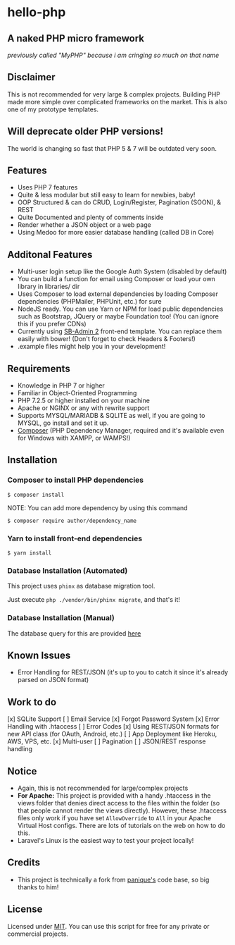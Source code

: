 # hello-php

## A naked PHP micro framework

<i>previously called "MyPHP" because i am cringing so much on that name</i><br />

## Disclaimer

This is not recommended for very large & complex projects.
Building PHP made more simple over complicated frameworks on the market.
This is also one of my prototype templates.

## Will deprecate older PHP versions!

The world is changing so fast that PHP 5 & 7 will be outdated very soon.

## Features

* Uses PHP 7 features
* Quite & less modular but still easy to learn for newbies, baby!
* OOP Structured & can do CRUD, Login/Register, Pagination (SOON), & REST
* Quite Documented and plenty of comments inside
* Render whether a JSON object or a web page
* Using Medoo for more easier database handling (called DB in Core)

## Additonal Features

* Multi-user login setup like the Google Auth System (disabled by default)
* You can build a function for email using Composer or load your own library in libraries/ dir
* Uses Composer to load external dependencies by loading Composer dependencies (PHPMailer, PHPUnit, etc.) for sure
* NodeJS ready. You can use Yarn or NPM for load public dependencies such as Bootstrap, JQuery or maybe Foundation too! (You can ignore this if you prefer CDNs)
* Currently using [SB-Admin 2](http://startbootstrap.com/template-overviews/sb-admin-2/) front-end template. You can replace them easily with bower! (Don't forget to check Headers & Footers!)
* .example files might help you in your development!

## Requirements

* Knowledge in PHP 7 or higher
* Familiar in Object-Oriented Programming
* PHP 7.2.5 or higher installed on your machine
* Apache or NGINX or any with rewrite support
* Supports MYSQL/MARIADB & SQLITE as well, if you are going to MYSQL, go install and set it up.
* [Composer](https://getcomposer.org) (PHP Dependency Manager, required and it's available even for Windows with XAMPP, or WAMPS!)

## Installation

### Composer to install PHP dependencies

`$ composer install`

NOTE: You can add more dependency by using this command

`$ composer require author/dependency_name`

### Yarn to install front-end dependencies

`$ yarn install`

### Database Installation (Automated)

This project uses `phinx` as database migration tool.

Just execute `php ./vendor/bin/phinx migrate`, and that's it!

### Database Installation (Manual)

The database query for this are provided [here](https://gist.github.com/jcchikikomori/5e10a6d9e549778eff40adb5a3556e4a)

## Known Issues

* Error Handling for REST/JSON (it's up to you to catch it since it's already parsed on JSON format)

## Work to do

[x] SQLite Support
[ ] Email Service
[x] Forgot Password System
[x] Error Handling with .htaccess
[ ] Error Codes
[x] Using REST/JSON formats for new API class (for OAuth, Android, etc.)
[ ] App Deployment like Heroku, AWS, VPS, etc.
[x] Multi-user
[ ] Pagination
[ ] JSON/REST response handling

## Notice

* Again, this is not recommended for large/complex projects
* **For Apache:** This project is provided with a handy .htaccess in the views folder that denies direct access to the files within the folder (so that people cannot render the views directly). However, these .htaccess files only work if you have set
`AllowOverride` to `All` in your Apache Virtual Host configs. There are lots of tutorials on the web on how to do this.
* Laravel's Linux is the easiest way to test your project locally!

## Credits

* This project is technically a fork from [panique's](https://github.com/panique) code base, so big thanks to him!

## License

Licensed under [MIT](http://www.opensource.org/licenses/mit-license.php). You can use this script for free for any
private or commercial projects.
